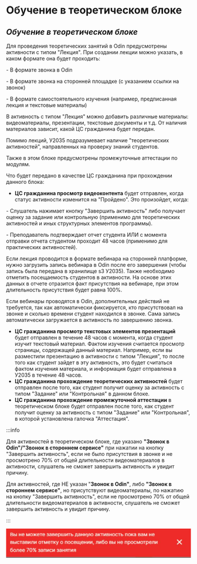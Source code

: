 # Обучение в теоретическом блоке

## _Обучение в теоретическом блоке_

Для проведения теоретических занятий в Odin предусмотрены активности с типом "Лекция". При создании лекции можно указать, в каком формате она будет проходить:

\- В формате звонка в Odin

\- В формате звонка на сторонней площадке (с указанием ссылки на звонок)

\- В формате самостоятельного изучения (например, предписанная лекция и текстовые материалы)

В активность с типом "Лекция" можно добавить различные материалы: видеоматериалы, презентации, текстовые документы и т.д. От наличия материалов зависит, какой ЦС гражданина будет передан.

Помимо лекций, У2035 подразумевает наличие "теоретических активностей", направленных на проверку знаний студентов.

Также в этом блоке предусмотрены промежуточные аттестации по модулям.

Что будет передано в качестве ЦС гражданина при прохождении данного блока:

* **ЦС гражданина просмотр видеоконтента** будет отправлен, когда статус активности изменится на "Пройдено". Это произойдет, когда:

\- Слушатель нажимает кнопку "Завершить активность" либо получает оценку за задание или контрольную (применимо для теоретических активностей и иных структурных элементов программы).

\- Преподаватель подтверждает отчет студента ИЛИ с момента отправки отчета студентом проходит 48 часов (применимо для практических активностей).

Если лекция проводится в формате вебинара на сторонней платформе, нужно загрузить запись вебинара в Odin после его завершения (чтобы запись была передана в хранилище s3 У2035). Также необходимо отметить посещаемость студентов в активности. На основе этих данных в отчете отразится факт присутствия на вебинаре, при этом длительность присутствия будет равна 100%.

Если вебинары проводятся в Odin, дополнительных действий не требуется, так как автоматически фиксируется, кто присутствовал на звонке и сколько времени студент находился в звонке. Сама запись автоматически загружается в активность по завершению звонка.

* **ЦС гражданина просмотр текстовых элементов презентаций** будет отправлен в течение 48 часов с момента, когда студент изучит текстовый материал. Фактом изучения считается просмотр страницы, содержащей данный материал. Например, если вы разместили презентацию в активности с типом "Лекция", то после того как студент зайдет в эту активность, это будет считаться фактом изучения материала, и информация будет отправлена в У2035 в течение 48 часов.
* **ЦС гражданина прохождение теоретических активностей** будет отправлен после того, как студент получит оценку за активность с типом "Задание" или "Контрольная" в данном блоке.
* **ЦС гражданина прохождение промежуточной аттестации** в теоретическом блоке будет отправлен после того, как студент получит оценку за активность с типом "Задание" или "Контрольная", в которой установлена галочка "Аттестация".

:::info

Для активностей в теоретическом блоке, где указано **"Звонок в Odin"/"Звонок в стороннем сервисе"** при нажатии на кнопку "Завершить активность", если не было присутствия в звонке и не просмотрено 70% от общей длительности видеоматериалов в активности, слушатель не сможет завершить активность и увидит причину.

Для активностей, где НЕ указан "**Звонок в Odin"**, либо **"Звонок в стороннем сервисе"**, но присутствуют видеоматериалы, по нажатию на кнопку "Завершить активность", если не просмотрено 70% от общей длительности видеоматериалов в активности, слушатель не сможет завершить активность и увидит причину.

:::

![](<../.gitbook/assets/image (51).png>)

